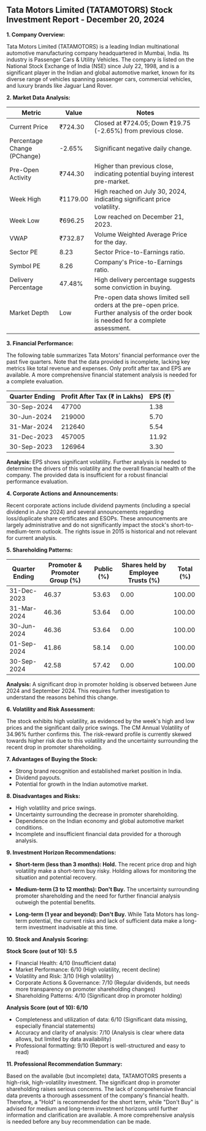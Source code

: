 ## Tata Motors Limited (TATAMOTORS) Stock Investment Report - December 20, 2024

**1. Company Overview:**

Tata Motors Limited (TATAMOTORS) is a leading Indian multinational automotive manufacturing company headquartered in Mumbai, India.  Its industry is Passenger Cars & Utility Vehicles.  The company is listed on the National Stock Exchange of India (NSE) since July 22, 1998, and is a significant player in the Indian and global automotive market, known for its diverse range of vehicles spanning passenger cars, commercial vehicles, and luxury brands like Jaguar Land Rover.


**2. Market Data Analysis:**

| Metric                     | Value      | Notes                                                                 |
|-----------------------------|------------|-------------------------------------------------------------------------|
| Current Price               | ₹724.30    | Closed at ₹724.05; Down ₹19.75 (-2.65%) from previous close.          |
| Percentage Change (PChange) | -2.65%     | Significant negative daily change.                                      |
| Pre-Open Activity          | ₹744.30    | Higher than previous close, indicating potential buying interest pre-market. |
| Week High                   | ₹1179.00   | High reached on July 30, 2024, indicating significant price volatility. |
| Week Low                    | ₹696.25    | Low reached on December 21, 2023.                                     |
| VWAP                        | ₹732.87    | Volume Weighted Average Price for the day.                             |
| Sector PE                   | 8.23       | Sector Price-to-Earnings ratio.                                        |
| Symbol PE                   | 8.26       | Company's Price-to-Earnings ratio.                                     |
| Delivery Percentage         | 47.48%     | High delivery percentage suggests some conviction in buying.             |
| Market Depth                | Low        |  Pre-open data shows limited sell orders at the pre-open price.  Further analysis of the order book is needed for a complete assessment. |


**3. Financial Performance:**

The following table summarizes Tata Motors' financial performance over the past five quarters.  Note that the data provided is incomplete, lacking key metrics like total revenue and expenses.  Only profit after tax and EPS are available.  A more comprehensive financial statement analysis is needed for a complete evaluation.

| Quarter Ending      | Profit After Tax (₹ in Lakhs) | EPS (₹) |
|----------------------|-------------------------------|---------|
| 30-Sep-2024          | 47700                         | 1.38    |
| 30-Jun-2024          | 219000                        | 5.70    |
| 31-Mar-2024          | 212640                        | 5.54    |
| 31-Dec-2023          | 457005                        | 11.92   |
| 30-Sep-2023          | 126964                        | 3.30    |

**Analysis:**  EPS shows significant volatility.  Further analysis is needed to determine the drivers of this volatility and the overall financial health of the company.  The provided data is insufficient for a robust financial performance evaluation.


**4. Corporate Actions and Announcements:**

Recent corporate actions include dividend payments (including a special dividend in June 2024) and several announcements regarding loss/duplicate share certificates and ESOPs.  These announcements are largely administrative and do not significantly impact the stock's short-to-medium-term outlook.  The rights issue in 2015 is historical and not relevant for current analysis.


**5. Shareholding Patterns:**

| Quarter Ending | Promoter & Promoter Group (%) | Public (%) | Shares held by Employee Trusts (%) | Total (%) |
|-----------------|-----------------------------|------------|---------------------------------|-----------|
| 31-Dec-2023     | 46.37                        | 53.63      | 0.00                             | 100.00    |
| 31-Mar-2024     | 46.36                        | 53.64      | 0.00                             | 100.00    |
| 30-Jun-2024     | 46.36                        | 53.64      | 0.00                             | 100.00    |
| 01-Sep-2024     | 41.86                        | 58.14      | 0.00                             | 100.00    |
| 30-Sep-2024     | 42.58                        | 57.42      | 0.00                             | 100.00    |

**Analysis:** A significant drop in promoter holding is observed between June 2024 and September 2024. This requires further investigation to understand the reasons behind this change.


**6. Volatility and Risk Assessment:**

The stock exhibits high volatility, as evidenced by the week's high and low prices and the significant daily price swings.  The CM Annual Volatility of 34.96% further confirms this.  The risk-reward profile is currently skewed towards higher risk due to this volatility and the uncertainty surrounding the recent drop in promoter shareholding.


**7. Advantages of Buying the Stock:**

* Strong brand recognition and established market position in India.
* Dividend payouts.
* Potential for growth in the Indian automotive market.


**8. Disadvantages and Risks:**

* High volatility and price swings.
* Uncertainty surrounding the decrease in promoter shareholding.
* Dependence on the Indian economy and global automotive market conditions.
* Incomplete and insufficient financial data provided for a thorough analysis.


**9. Investment Horizon Recommendations:**

* **Short-term (less than 3 months): Hold.** The recent price drop and high volatility make a short-term buy risky.  Holding allows for monitoring the situation and potential recovery.

* **Medium-term (3 to 12 months): Don't Buy.**  The uncertainty surrounding promoter shareholding and the need for further financial analysis outweigh the potential benefits.

* **Long-term (1 year and beyond):  Don't Buy.** While Tata Motors has long-term potential, the current risks and lack of sufficient data make a long-term investment inadvisable at this time.


**10. Stock and Analysis Scoring:**

**Stock Score (out of 10): 5.5**

* Financial Health: 4/10 (Insufficient data)
* Market Performance: 6/10 (High volatility, recent decline)
* Volatility and Risk: 3/10 (High volatility)
* Corporate Actions & Governance: 7/10 (Regular dividends, but needs more transparency on promoter shareholding changes)
* Shareholding Patterns: 4/10 (Significant drop in promoter holding)

**Analysis Score (out of 10): 6/10**

* Completeness and utilization of data: 6/10 (Significant data missing, especially financial statements)
* Accuracy and clarity of analysis: 7/10 (Analysis is clear where data allows, but limited by data availability)
* Professional formatting: 9/10 (Report is well-structured and easy to read)


**11. Professional Recommendation Summary:**

Based on the available (but incomplete) data, TATAMOTORS presents a high-risk, high-volatility investment.  The significant drop in promoter shareholding raises serious concerns.  The lack of comprehensive financial data prevents a thorough assessment of the company's financial health.  Therefore, a "Hold" is recommended for the short term, while "Don't Buy" is advised for medium and long-term investment horizons until further information and clarification are available.  A more comprehensive analysis is needed before any buy recommendation can be made.
